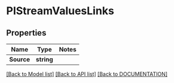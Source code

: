# PIStreamValuesLinks

## Properties
Name | Type | Notes
------------ | ------------- | -------------
**Source** | **string**

[[Back to Model list]](../../DOCUMENTATION.md#documentation-for-models) [[Back to API list]](../../DOCUMENTATION.md#documentation-for-api-endpoints) [[Back to DOCUMENTATION]](../../DOCUMENTATION.md)
